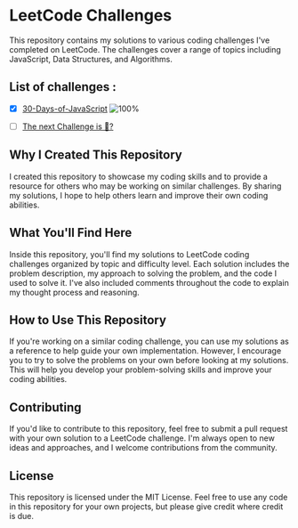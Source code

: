 # LeetCode Challenges

This repository contains my solutions to various coding challenges I've completed on LeetCode. The challenges cover a range of topics including JavaScript, Data Structures, and Algorithms.

## List of challenges :

- [x] [30-Days-of-JavaScript](./30-Days-of-JavaScript/Readme.md) 
![100%](https://progress-bar.dev/100/?title=Done)

- [ ] [The next Challenge is 🙈?](#)

## Why I Created This Repository

I created this repository to showcase my coding skills and to provide a resource for others who may be working on similar challenges. By sharing my solutions, I hope to help others learn and improve their own coding abilities.

## What You'll Find Here

Inside this repository, you'll find my solutions to LeetCode coding challenges organized by topic and difficulty level. Each solution includes the problem description, my approach to solving the problem, and the code I used to solve it. I've also included comments throughout the code to explain my thought process and reasoning.

## How to Use This Repository

If you're working on a similar coding challenge, you can use my solutions as a reference to help guide your own implementation. However, I encourage you to try to solve the problems on your own before looking at my solutions. This will help you develop your problem-solving skills and improve your coding abilities.

## Contributing

If you'd like to contribute to this repository, feel free to submit a pull request with your own solution to a LeetCode challenge. I'm always open to new ideas and approaches, and I welcome contributions from the community.

## License

This repository is licensed under the MIT License. Feel free to use any code in this repository for your own projects, but please give credit where credit is due.
